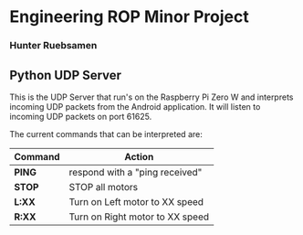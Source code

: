 # Engineering ROP Minor Project
### Hunter Ruebsamen

## Python UDP Server

This is the UDP Server that run's on the Raspberry Pi Zero W and interprets incoming UDP packets from the Android application.
It will listen to incoming UDP packets on port 61625.

The current commands that can be interpreted are:

Command | Action
--------|-------
**PING** | respond with a "ping received"
**STOP** | STOP all motors
**L:XX** | Turn on Left motor to XX speed
**R:XX** | Turn on Right motor to XX speed
